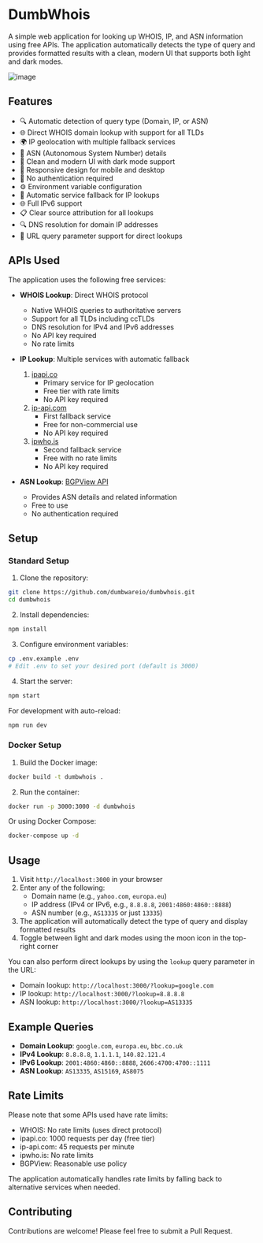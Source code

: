 # DumbWhois

A simple web application for looking up WHOIS, IP, and ASN information using free APIs. The application automatically detects the type of query and provides formatted results with a clean, modern UI that supports both light and dark modes.

![image](https://github.com/user-attachments/assets/1f53b683-8974-4c83-9f14-d97aa862d531)


## Features

- 🔍 Automatic detection of query type (Domain, IP, or ASN)
- 🌐 Direct WHOIS domain lookup with support for all TLDs
- 🌍 IP geolocation with multiple fallback services
- 🔢 ASN (Autonomous System Number) details
- 🎨 Clean and modern UI with dark mode support
- 📱 Responsive design for mobile and desktop
- 🚫 No authentication required
- ⚙️ Environment variable configuration
- 🔄 Automatic service fallback for IP lookups
- 🌐 Full IPv6 support
- 📋 Clear source attribution for all lookups
- 🔍 DNS resolution for domain IP addresses
- 🔗 URL query parameter support for direct lookups

## APIs Used

The application uses the following free services:

- **WHOIS Lookup**: Direct WHOIS protocol
  - Native WHOIS queries to authoritative servers
  - Support for all TLDs including ccTLDs
  - DNS resolution for IPv4 and IPv6 addresses
  - No API key required
  - No rate limits

- **IP Lookup**: Multiple services with automatic fallback
  1. [ipapi.co](https://ipapi.co)
     - Primary service for IP geolocation
     - Free tier with rate limits
     - No API key required
  2. [ip-api.com](https://ip-api.com)
     - First fallback service
     - Free for non-commercial use
     - No API key required
  3. [ipwho.is](https://ipwho.is)
     - Second fallback service
     - Free with no rate limits
     - No API key required

- **ASN Lookup**: [BGPView API](https://bgpview.docs.apiary.io/)
  - Provides ASN details and related information
  - Free to use
  - No authentication required

## Setup

### Standard Setup

1. Clone the repository:
```bash
git clone https://github.com/dumbwareio/dumbwhois.git
cd dumbwhois
```

2. Install dependencies:
```bash
npm install
```

3. Configure environment variables:
```bash
cp .env.example .env
# Edit .env to set your desired port (default is 3000)
```

4. Start the server:
```bash
npm start
```

For development with auto-reload:
```bash
npm run dev
```

### Docker Setup

1. Build the Docker image:
```bash
docker build -t dumbwhois .
```

2. Run the container:
```bash
docker run -p 3000:3000 -d dumbwhois
```

Or using Docker Compose:
```bash
docker-compose up -d
```

## Usage

1. Visit `http://localhost:3000` in your browser
2. Enter any of the following:
   - Domain name (e.g., `yahoo.com`, `europa.eu`)
   - IP address (IPv4 or IPv6, e.g., `8.8.8.8`, `2001:4860:4860::8888`)
   - ASN number (e.g., `AS13335` or just `13335`)
3. The application will automatically detect the type of query and display formatted results
4. Toggle between light and dark modes using the moon icon in the top-right corner

You can also perform direct lookups by using the `lookup` query parameter in the URL:
- Domain lookup: `http://localhost:3000/?lookup=google.com`
- IP lookup: `http://localhost:3000/?lookup=8.8.8.8`
- ASN lookup: `http://localhost:3000/?lookup=AS13335`

## Example Queries

- **Domain Lookup**: `google.com`, `europa.eu`, `bbc.co.uk`
- **IPv4 Lookup**: `8.8.8.8`, `1.1.1.1`, `140.82.121.4`
- **IPv6 Lookup**: `2001:4860:4860::8888`, `2606:4700:4700::1111`
- **ASN Lookup**: `AS13335`, `AS15169`, `AS8075`

## Rate Limits

Please note that some APIs used have rate limits:
- WHOIS: No rate limits (uses direct protocol)
- ipapi.co: 1000 requests per day (free tier)
- ip-api.com: 45 requests per minute
- ipwho.is: No rate limits
- BGPView: Reasonable use policy

The application automatically handles rate limits by falling back to alternative services when needed.

## Contributing

Contributions are welcome! Please feel free to submit a Pull Request.